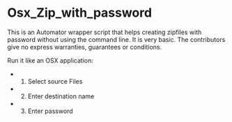 # Osx_Zip_with_password

This is an Automator wrapper script that helps creating zipfiles with password without using the command line. It is very basic. The
contributors give no express warranties, guarantees or conditions. 

Run it like an OSX application:
- 1. Select source Files
- 2. Enter destination name
- 3. Enter password
